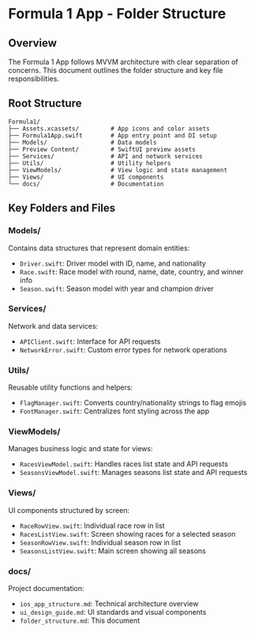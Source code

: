 # Formula 1 App - Folder Structure

## Overview

The Formula 1 App follows MVVM architecture with clear separation of concerns. This document outlines the folder structure and key file responsibilities.

## Root Structure

```
Formula1/
├── Assets.xcassets/         # App icons and color assets
├── Formula1App.swift        # App entry point and DI setup
├── Models/                  # Data models
├── Preview Content/         # SwiftUI preview assets
├── Services/                # API and network services
├── Utils/                   # Utility helpers
├── ViewModels/              # View logic and state management
├── Views/                   # UI components
└── docs/                    # Documentation
```

## Key Folders and Files

### Models/

Contains data structures that represent domain entities:

- `Driver.swift`: Driver model with ID, name, and nationality
- `Race.swift`: Race model with round, name, date, country, and winner info
- `Season.swift`: Season model with year and champion driver

### Services/

Network and data services:

- `APIClient.swift`: Interface for API requests
- `NetworkError.swift`: Custom error types for network operations

### Utils/

Reusable utility functions and helpers:

- `FlagManager.swift`: Converts country/nationality strings to flag emojis
- `FontManager.swift`: Centralizes font styling across the app

### ViewModels/

Manages business logic and state for views:

- `RacesViewModel.swift`: Handles races list state and API requests
- `SeasonsViewModel.swift`: Manages seasons list state and API requests

### Views/

UI components structured by screen:

- `RaceRowView.swift`: Individual race row in list
- `RacesListView.swift`: Screen showing races for a selected season
- `SeasonRowView.swift`: Individual season row in list
- `SeasonsListView.swift`: Main screen showing all seasons

### docs/

Project documentation:

- `ios_app_structure.md`: Technical architecture overview
- `ui_design_guide.md`: UI standards and visual components
- `folder_structure.md`: This document
